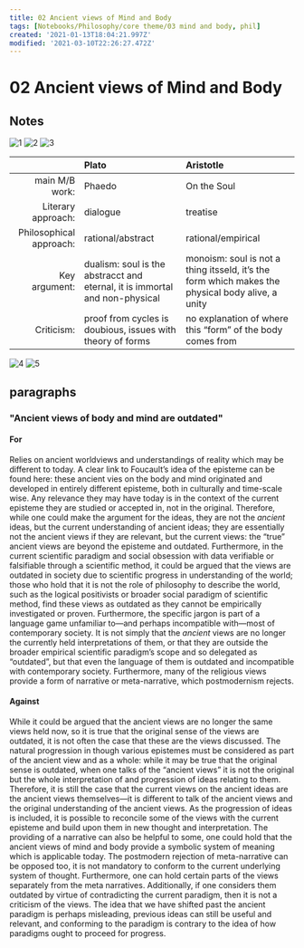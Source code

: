 ```yaml
---
title: 02 Ancient views of Mind and Body
tags: [Notebooks/Philosophy/core theme/03 mind and body, phil]
created: '2021-01-13T18:04:21.997Z'
modified: '2021-03-10T22:26:27.472Z'
---
```


# 02 Ancient views of Mind and Body

## Notes

![1](../maps/ancientmb1.svg)
![2](../maps/ancientmb2.svg)
![3](../maps/ancientmb3.svg)

|                         | Plato                                                        | Aristotle                                                    |
| ----------------------: | :----------------------------------------------------------- | :----------------------------------------------------------- |
|         main  M/B work: | Phaedo                                                       | On the Soul                                                  |
|      Literary approach: | dialogue                                                     | treatise                                                     |
| Philosophical approach: | rational/abstract                                            | rational/empirical                                           |
|           Key argument: | dualism: soul is the abstracct and eternal, it is immortal and non-physical | monoism: soul is not a thing itsseld, it’s the form which makes the physical body alive, a unity |
|              Criticism: | proof from cycles is doubious, issues with theory of forms   | no explanation of where this “form” of the body comes from   |

![4](../maps/ancientmb4.svg)
![5](../maps/ancientmb5.svg)



## paragraphs

### "Ancient views of body and mind are outdated"

#### For

Relies on ancient worldviews and understandings of reality which may be different to today. A clear link to Foucault’s idea of the episteme can be found here: these ancient vies on the body and mind originated and developed in entirely different episteme, both in culturally and time-scale wise. Any relevance they may have today is in the context of the current episteme they are studied or accepted in, not in the original. Therefore, while one could make the argument for the ideas, they are not the *ancient* ideas, but the current understanding of ancient ideas; they are essentially not the ancient views if they are relevant, but the current views: the “true” ancient views are beyond the episteme and outdated. Furthermore, in the current scientific paradigm and social obsession with data verifiable or falsifiable through a scientific method, it could be argued that the views are outdated in society due to scientific progress in understanding of the world; those who hold that it is not the role of philosophy to describe the world, such as the logical positivists or broader social paradigm of scientific method, find these views as outdated as they cannot be empirically investigated or proven. Furthermore, the specific jargon is part of a language game unfamiliar to—and perhaps incompatible with—most of contemporary society. It is not simply that the *ancient* views are no longer the currently held interpretations of them, or that they are outside the broader empirical scientific paradigm’s scope and so delegated as “outdated”, but that even the language of them is outdated and incompatible with contemporary society. Furthermore, many of the religious views provide a form of narrative or meta-narrative, which postmodernism rejects.

#### Against

While it could be argued that the ancient views are no longer the same views held now, so it is true that the original sense of the views are outdated, it is not often the case that these are the views discussed. The natural progression in though various epistemes must be considered as part of the ancient view and as a whole: while it may be true that the original sense is outdated, when one talks of the “ancient views” it is not the original but the whole interpretation of and progression of ideas relating to them. Therefore, it is still the case that the current views on the ancient ideas are the ancient views themselves—it is different to talk  of the ancient views and the original understanding of the ancient views. As the progression of ideas is included, it is possible to reconcile some of the views with the current episteme and build upon them in new thought and interpretation. The providing of a narrative can also be helpful to some, one could hold that the ancient views of mind and body provide a symbolic system of meaning which is applicable today. The postmodern rejection of meta-narrative can be opposed too, it is not mandatory to conform to the current underlying system of thought. Furthermore, one can hold certain parts of the views separately from the meta narratives. Additionally, if one considers them outdated by virtue of contradicting the current paradigm, then it is not a criticism of the views. The idea that we have shifted past the ancient paradigm is perhaps misleading, previous ideas can still be useful and relevant, and conforming to the paradigm is contrary to the idea of how paradigms ought to proceed for progress.
